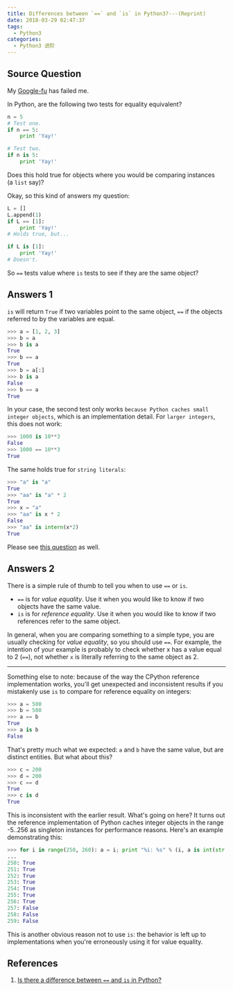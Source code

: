 ```yaml
---
title: Differences between `==` and `is` in Python3?---(Reprint)
date: 2018-03-29 02:47:37
tags:
  - Python3
categories:
  - Python3 进阶
---
```


## Source Question
My [Google-fu](https://english.stackexchange.com/questions/19967/what-does-google-fu-mean) has failed me.

In Python, are the following two tests for equality equivalent?

```Python
n = 5
# Test one.
if n == 5:
    print 'Yay!'

# Test two.
if n is 5:
    print 'Yay!'
```

Does this hold true for objects where you would be comparing instances (a `list` say)?

Okay, so this kind of answers my question:

```python
L = []
L.append(1)
if L == [1]:
    print 'Yay!'
# Holds true, but...

if L is [1]:
    print 'Yay!'
# Doesn't.
```

So `==` tests value where `is` tests to see if they are the same object?

<!-- more -->


## Answers 1

`is` will return `True` if two variables point to the same object, `==` if the objects referred to by the variables are equal.

```python
>>> a = [1, 2, 3]
>>> b = a
>>> b is a
True
>>> b == a
True
>>> b = a[:]
>>> b is a
False
>>> b == a
True
```

In your case, the second test only works `because Python caches small integer objects`, which is an implementation detail. For `larger integers`, this does not work:

```python
>>> 1000 is 10**3
False
>>> 1000 == 10**3
True
```

The same holds true for `string literals`:

```python
>>> "a" is "a"
True
>>> "aa" is "a" * 2
True
>>> x = "a"
>>> "aa" is x * 2
False
>>> "aa" is intern(x*2)
True
```
Please see [this question](https://stackoverflow.com/questions/26595/is-there-any-difference-between-foo-is-none-and-foo-none) as well.

## Answers 2

There is a simple rule of thumb to tell you when to use `==` or `is`.

  * `==` is for _value equality_. Use it when you would like to know if two objects have the same value.
  * `is` is for _reference equality_. Use it when you would like to know if two references refer to the same object.

In general, when you are comparing something to a simple type, you are usually checking for _value equality_, so you should use `==`. For example, the intention of your example is probably to check whether x has a value equal to 2 (`==`), not whether `x` is literally referring to the same object as 2.

* * *

Something else to note: because of the way the CPython reference implementation works, you'll get unexpected and inconsistent results if you mistakenly use `is` to compare for reference equality on integers:

```python
>>> a = 500
>>> b = 500
>>> a == b
True
>>> a is b
False
```

That's pretty much what we expected: `a` and `b` have the same value, but are distinct entities. But what about this?

```python
>>> c = 200
>>> d = 200
>>> c == d
True
>>> c is d
True
```

This is inconsistent with the earlier result. What's going on here? It turns out the reference implementation of Python caches integer objects in the range -5..256 as singleton instances for performance reasons. Here's an example demonstrating this:

```python
>>> for i in range(250, 260): a = i; print "%i: %s" % (i, a is int(str(i)));
...
250: True
251: True
252: True
253: True
254: True
255: True
256: True
257: False
258: False
259: False
```

This is another obvious reason not to use `is`: the behavior is left up to implementations when you're erroneously using it for value equality.


## References

1. [Is there a difference between `==` and `is` in Python?
](https://stackoverflow.com/questions/132988/is-there-a-difference-between-and-is-in-python/134659#134659)
